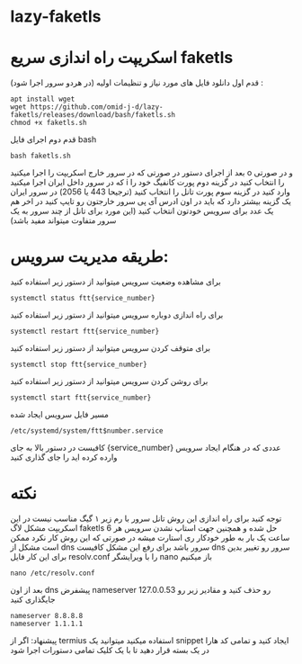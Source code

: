# lazy-faketls

# اسکریپت راه اندازی سریع faketls

قدم اول
دانلود فایل های مورد نیاز و تنظیمات اولیه (در هردو سرور اجرا شود) :
```
apt install wget
wget https://github.com/omid-j-d/lazy-faketls/releases/download/bash/faketls.sh
chmod +x faketls.sh
```

قدم دوم
اجرای فایل bash
```
bash faketls.sh
```
بعد از اجرای دستور در صورتی که در سرور خارج اسکریپت را اجرا میکنید o و در صورتی که در سرور داخل ایران اجرا میکنید i را انتخاب کنید 
در گزینه دوم پورت کانفیگ خود را وارد کنید
در گزینه سوم پورت تانل را انتخاب کنید (ترجیحا 443 یا 2056)
در سرور ایران یک گزینه بیشتر دارد که باید در اون ادرس آی پی سرور خارجتون رو تایپ کنید
در اخر هم یک عدد برای سرویس خودتون انتخاب کنید (این مورد برای تانل از چند سرور به یک سرور متفاوت میتواند مفید باشد)


# طریقه مدیریت سرویس:

برای مشاهده وضعیت سرویس میتوانید از دستور زیر استفاده کنید
```
systemctl status ftt{service_number}
```

برای راه اندازی دوباره سرویس میتوانید از دستور زیر استفاده کنید
```
systemctl restart ftt{service_number}
```

برای متوقف کردن سرویس میتوانید از دستور زیر استفاده کنید
```
systemctl stop ftt{service_number}
```

برای روشن کردن سرویس میتوانید از دستور زیر استفاده کنید
```
systemctl start ftt{service_number}
```

مسیر فایل سرویس ایجاد شده
```
/etc/systemd/system/ftt$number.service
```

کافیست در دستور بالا به جای {service_number} عددی که در هنگام ایجاد سرویس وارده کرده اید را جای گذاری کنید 

# نکته
توجه کنید برای راه اندازی این روش تانل سرور با رم زیر ۱ گیگ مناسب نیست 
در این اسکریپت مشکل لاگ faketls حل شده و همچنین جهت استاپ نشدن سرویس هر 6 ساعت یک بار به طور خودکار ری استارت میشه
در صورتی که این روش کار نکرد ممکن است مشکل از dns سرور باشد برای رفع این مشکل کافیست dns سرور رو تغییر بدین برای این کار فایل resolv.conf را با ویرایشگر nano باز میکنیم 

``` nano /etc/resolv.conf ```

بعد از اون dns پیشفرض nameserver 127.0.0.53 رو حذف کنید و مقادیر زیر رو جایگذاری کنید

```
nameserver 8.8.8.8
nameserver 1.1.1.1
```

پیشنهاد: اگر از termius استفاده میکنید میتوانید یک snippet ایجاد کنید و تمامی کد هارا در یک بسته قرار دهید تا با یک کلیک تمامی دستورات اجرا شود
